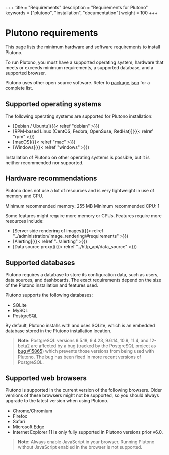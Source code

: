 +++
title = "Requirements"
description = "Requirements for Plutono"
keywords = ["plutono", "installation", "documentation"]
weight = 100
+++

# Plutono requirements

This page lists the minimum hardware and software requirements to install Plutono.

To run Plutono, you must have a supported operating system, hardware that meets or exceeds minimum requirements, a supported database, and a supported browser.

Plutono uses other open source software. Refer to [package.json](https://github.com/credativ/plutono/blob/master/package.json) for a complete list.

## Supported operating systems

The following operating systems are supported for Plutono installation:

- [Debian / Ubuntu]({{< relref "debian" >}})
- [RPM-based Linux (CentOS, Fedora, OpenSuse, RedHat)]({{< relref "rpm" >}})
- [macOS]({{< relref "mac" >}})
- [Windows]({{< relref "windows" >}})

Installation of Plutono on other operating systems is possible, but it is neither recommended nor supported.

## Hardware recommendations

Plutono does not use a lot of resources and is very lightweight in use of memory and CPU.

Minimum recommended memory: 255 MB
Minimum recommended CPU: 1

Some features might require more memory or CPUs. Features require more resources include:

- [Server side rendering of images]({{< relref "../administration/image_rendering/#requirements" >}})
- [Alerting]({{< relref "../alerting" >}})
- [Data source proxy]({{< relref "../http_api/data_source" >}})

## Supported databases

Plutono requires a database to store its configuration data, such as users, data sources, and dashboards. The exact requirements depend on the size of the Plutono installation and features used.

Plutono supports the following databases:

- SQLite
- MySQL
- PostgreSQL

By default, Plutono installs with and uses SQLite, which is an embedded database stored in the Plutono installation location.

> **Note:** PostgreSQL versions 9.5.18, 9.4.23, 9.6.14, 10.9, 11.4, and 12-beta2 are affected by a bug (tracked by the PostgreSQL project as [bug #15865](https://www.postgresql.org/message-id/flat/15865-17940eacc8f8b081%40postgresql.org)) which prevents those versions from being used with Plutono. The bug has been fixed in more recent versions of PostgreSQL.

## Supported web browsers

Plutono is supported in the current version of the following browsers. Older versions of these browsers might not be supported, so you should always upgrade to the latest version when using Plutono.

- Chrome/Chromium
- Firefox
- Safari
- Microsoft Edge
- Internet Explorer 11 is only fully supported in Plutono versions prior v6.0.

> **Note:** Always enable JavaScript in your browser. Running Plutono without JavaScript enabled in the browser is not supported.

